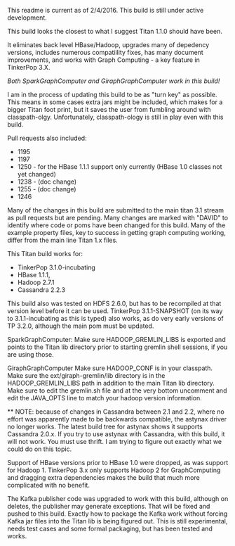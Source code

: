 This readme is current as of 2/4/2016.
This build is still under active development.

This build looks the closest to what I suggest Titan 1.1.0 should have been.

It eliminates back level HBase/Hadoop, upgrades many of depedency versions,
includes numerous compatiility fixes, has many document improvements, and
works with Graph Computing - a key feature in TinkerPop 3.X.

*Both SparkGraphComputer and GiraphGraphComputer work in this build!*

I am in the process of updating this build to be as "turn key" as possible.
This means in some cases extra jars might be included, which makes for a bigger
Titan foot print, but it saves the user from fumbling around with classpath-olgy.
Unfortunately, classpath-ology is still in play even with this build.

Pull requests also included:

* 1195
* 1197
* 1250 - for the HBase 1.1.1 support only currently (HBase 1.0 classes not yet changed)
* 1238 - (doc change)
* 1255 - (doc change)
* 1246


Many of the changes in this build are submitted to the main titan 3.1 stream as pull requests
but are pending. Many changes are marked with "DAVID" to identify where code or poms have
been changed for this build. Many of the example property files, key to success in getting
graph computing working, differ from the main line Titan 1.x files.

This Titan build works for:

- TinkerPop 3.1.0-incubating
- HBase 1.1.1, 
- Hadoop 2.7.1
- Cassandra 2.2.3

This build also was tested on HDFS 2.6.0, but has to be recompiled at that version level before it can be used.
TinkerPop 3.1.1-SNAPSHOT (on its way to 3.1.1-incubating as this is typed) also works, as do very early
versions of TP 3.2.0, although the main pom must be updated. 


SparkGraphComputer:
Make sure HADOOP_GREMLIN_LIBS is exported and points to the Titan lib directory prior to starting
gremlin shell sessions, if you are using those.

GiraphGraphComputer
Make sure HADOOP_CONF is in your classpath.
Make sure the ext/giraph-gremlin/lib directory is in the HADOOP_GREMLIN_LIBS path in addition to the main Titan lib directory.
Make sure to edit the gremlin.sh file and at the very bottom uncomment and edit the JAVA_OPTS line to match your hadoop version information.


** NOTE: because of changes in Cassandra between 2.1 and 2.2, where no effort was apparently made to be backwards compatible,
the astynax driver no longer works.  The latest build tree for astynax shows it supports Cassandra 2.0.x.  If you try to use
astynax with Cassandra, with this build, it will not work.  You must use thrift.  I am trying to figure out exactly what we could do on this topic.


Support of HBase versions prior to HBase 1.0 were dropped, as was support for Hadoop 1.
TinkerPop 3.x only supports Hadoop 2 for GraphComputing and dragging extra dependencies
makes the build that much more complicated with no benefit.

The Kafka publisher code was upgraded to work with this build, although on deletes,
the publisher may generate exceptions.  That will be fixed and pushed to this build.
Exactly how to package the Kafka work without forcing Kafka jar files into the Titan
lib is being figured out. This is still experimental, needs test cases and some formal
packaging, but has been tested and works.

